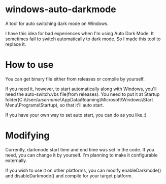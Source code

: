 # windows-auto-darkmode
A tool for auto switching dark mode on Windows.

I have this idea for bad experiences when I'm using Auto Dark Mode. It sometimes fail to switch automatically to dark mode. So I made this tool to replace it.

# How to use
You can get binary file either from releases or compile by yourself. 

If you need it, however, to start automatically along with Windows, you'll need the auto-switch.vbs file(from releases). You need to put it at Startup folder(C:\Users\\*username*\AppData\Roaming\Microsoft\Windows\Start Menu\Programs\Startup), so that it'll auto start.

If you have your own way to set auto start, you can do as you like.:)

# Modifying
Currently, darkmode start time and end time was set in the code. If you need, you can change it by yourself. I'm planning to make it configurable externally.

If you wish to use it on other platforms, you can modify enableDarkmode() and disableDarkmode() and compile for your target platform.